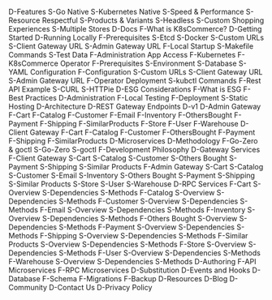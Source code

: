D-Features
    S-Go Native
    S-Kubernetes Native
    S-Speed & Performance
    S-Resource Respectful
    S-Products & Variants
    S-Headless
    S-Custom Shopping Experiences
    S-Multiple Stores
D-Docs
    F-What is K8sCommerce?
    D-Getting Started
        D-Running Locally
            F-Prerequisites
                S-Etcd
                S-Docker
                S-Custom URLs
                S-Client Gateway URL
                S-Admin Gateway URL
            F-Local Startup
                S-Makefile Commands
                S-Test Data
            F-Administration App Access
        F-Kubernetes
            F-K8sCommerce Operator
            F-Prerequisites
                S-Environment
                S-Database
                S-YAML Configuration
            F-Configuration
                S-Custom URLs
                S-Client Gateway URL
                S-Admin Gateway URL
            F-Operator Deployment
                S-kubctl Commands
        F-Rest API Example
            S-CURL
            S-HTTPie
    D-ESG Considerations
        F-What is ESG
        F-Best Practices
    D-Administration
        F-Local Testing
        F-Deployment
            S-Static Hosting
    D-Architecture
    D-REST Gateway Endpoints
        D-v1
            D-Admin Gateway
                F-Cart
                F-Catalog
                F-Customer
                F-Email
                F-Inventory
                F-OthersBought
                F-Payment
                F-Shipping
                F-SimilarProducts
                F-Store
                F-User
                F-Warehouse
            D-Client Gateway
                F-Cart
                F-Catalog
                F-Customer
                F-OthersBought
                F-Payment
                F-Shipping
                F-SimilarProducts
    D-Microservices
        D-Methodology
            F-Go-Zero & goctl
                S-Go-Zero
                S-goctl
            F-Development Philosophy
        D-Gateway Services
            F-Client Gateway
                S-Cart
                S-Catalog
                S-Customer
                S-Others Bought
                S-Payment
                S-Shipping
                S-Similar Products
            F-Admin Gateway
                S-Cart
                S-Catalog
                S-Customer
                S-Email
                S-Inventory
                S-Others Bought
                S-Payment
                S-Shipping
                S-Similar Products
                S-Store
                S-User
                S-Warehouse
        D-RPC Services
            F-Cart
                S-Overview
                S-Dependencies
                S-Methods
            F-Catalog
                S-Overview
                S-Dependencies
                S-Methods
            F-Customer
                S-Overview
                S-Dependencies
                S-Methods
            F-Email
                S-Overview
                S-Dependencies
                S-Methods
            F-Inventory
                S-Overview
                S-Dependencies
                S-Methods
            F-Others Bought
                S-Overview
                S-Dependencies
                S-Methods
            F-Payment
                S-Overview
                S-Dependencies
                S-Methods
            F-Shipping
                S-Overview
                S-Dependencies
                S-Methods
            F-Similar Products
                S-Overview
                S-Dependencies
                S-Methods
            F-Store
                S-Overview
                S-Dependencies
                S-Methods
            F-User
                S-Overview
                S-Dependencies
                S-Methods
            F-Warehouse
                S-Overview
                S-Dependencies
                S-Methods
        D-Authoring
            F-API Microservices 
            F-RPC Microservices
        D-Substitution
    D-Events and Hooks
    D-Database
        F-Schema
        F-Migrations
        F-Backup
D-Resources
D-Blog
D-Community
D-Contact Us
D-Privacy Policy
